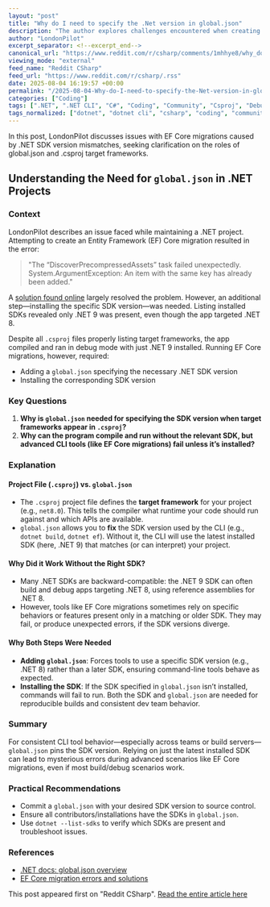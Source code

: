 ```yaml
---
layout: "post"
title: "Why do I need to specify the .Net version in global.json"
description: "The author explores challenges encountered when creating an EF Core migration due to mismatched .NET SDK versions. They ask why global.json is needed to specify the .NET version, despite target frameworks being defined in .csproj files, and why compilation can succeed without the intended SDK installed."
author: "LondonPilot"
excerpt_separator: <!--excerpt_end-->
canonical_url: "https://www.reddit.com/r/csharp/comments/1mhhye8/why_do_i_need_to_specify_the_net_version_in/"
viewing_mode: "external"
feed_name: "Reddit CSharp"
feed_url: "https://www.reddit.com/r/csharp/.rss"
date: 2025-08-04 16:19:57 +00:00
permalink: "/2025-08-04-Why-do-I-need-to-specify-the-Net-version-in-globaljson.html"
categories: ["Coding"]
tags: [".NET", ".NET CLI", "C#", "Coding", "Community", "Csproj", "Debugging", "EF Core", "Global.json", "Project Configuration", "SDK Version", "Target Framework"]
tags_normalized: ["dotnet", "dotnet cli", "csharp", "coding", "community", "csproj", "debugging", "ef core", "globaldotjson", "project configuration", "sdk version", "target framework"]
---
```


In this post, LondonPilot discusses issues with EF Core migrations caused by .NET SDK version mismatches, seeking clarification on the roles of global.json and .csproj target frameworks.<!--excerpt_end-->

## Understanding the Need for `global.json` in .NET Projects

### Context

LondonPilot describes an issue faced while maintaining a .NET project. Attempting to create an Entity Framework (EF) Core migration resulted in the error:
> "The “DiscoverPrecompressedAssets” task failed unexpectedly. System.ArgumentException: An item with the same key has already been added."

A [solution found online](https://steveellwoodnlc.medium.com/the-discoverprecompressedassets-task-failed-unexpectedly-2b544195e1fe) largely resolved the problem. However, an additional step—installing the specific SDK version—was needed. Listing installed SDKs revealed only .NET 9 was present, even though the app targeted .NET 8.

Despite all `.csproj` files properly listing target frameworks, the app compiled and ran in debug mode with just .NET 9 installed. Running EF Core migrations, however, required:

- Adding a `global.json` specifying the necessary .NET SDK version
- Installing the corresponding SDK version

### Key Questions

1. **Why is `global.json` needed for specifying the SDK version when target frameworks appear in `.csproj`?**
2. **Why can the program compile and run without the relevant SDK, but advanced CLI tools (like EF Core migrations) fail unless it’s installed?**

### Explanation

#### Project File (`.csproj`) vs. `global.json`

- The `.csproj` project file defines the **target framework** for your project (e.g., `net8.0`). This tells the compiler what runtime your code should run against and which APIs are available.
- `global.json` allows you to **fix** the SDK version used by the CLI (e.g., `dotnet build`, `dotnet ef`). Without it, the CLI will use the latest installed SDK (here, .NET 9) that matches (or can interpret) your project.

#### Why Did it Work Without the Right SDK?

- Many .NET SDKs are backward-compatible: the .NET 9 SDK can often build and debug apps targeting .NET 8, using reference assemblies for .NET 8.
- However, tools like EF Core migrations sometimes rely on specific behaviors or features present only in a matching or older SDK. They may fail, or produce unexpected errors, if the SDK versions diverge.

#### Why Both Steps Were Needed

- **Adding `global.json`**: Forces tools to use a specific SDK version (e.g., .NET 8) rather than a later SDK, ensuring command-line tools behave as expected.
- **Installing the SDK**: If the SDK specified in `global.json` isn’t installed, commands will fail to run. Both the SDK and `global.json` are needed for reproducible builds and consistent dev team behavior.

### Summary

For consistent CLI tool behavior—especially across teams or build servers—`global.json` pins the SDK version. Relying on just the latest installed SDK can lead to mysterious errors during advanced scenarios like EF Core migrations, even if most build/debug scenarios work.

### Practical Recommendations

- Commit a `global.json` with your desired SDK version to source control.
- Ensure all contributors/installations have the SDKs in `global.json`.
- Use `dotnet --list-sdks` to verify which SDKs are present and troubleshoot issues.

### References

- [.NET docs: global.json overview](https://learn.microsoft.com/en-us/dotnet/core/tools/global-json)
- [EF Core migration errors and solutions](https://steveellwoodnlc.medium.com/the-discoverprecompressedassets-task-failed-unexpectedly-2b544195e1fe)

This post appeared first on "Reddit CSharp". [Read the entire article here](https://www.reddit.com/r/csharp/comments/1mhhye8/why_do_i_need_to_specify_the_net_version_in/)

